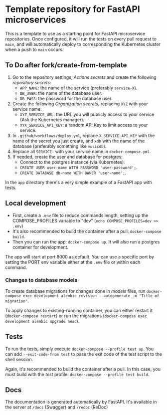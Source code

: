 # Template repository for FastAPI microservices

This is a template to use as a starting point for FastAPI microservice repositories. Once configured, it will run the tests on every pull request to `main`, and will automatically deploy to corresponding the Kubernetes cluster when a push to `main` occurs.

## To Do after fork/create-from-template

1. Go to the repository settings, _Actions secrets_ and create the following _repository secrets_:
	- `APP_NAME`: the name of the service (preferably `service-X`).
	- `DB_USER`: the name of the database user.
	- `DB_PASS`: the password for the database user.
2. Create the following _Organization secrets_, replacing `XYZ` with your service name:
	- `XYZ_SERVICE_URL`: the URL you will publicly access to your service (Ask the Kubernetes manager).
	- `XYX_SERVICE_API_KEY`: a random API Key to limit access to your service.
3. In `.github/workflows/deploy.yml`, replace `X_SERVICE_API_KEY` with the name of the secret you just create, and `xdb` with the name of the database (preferably something like `musicdb`).
4. Replace all `SERVICE-` with your service name in `docker-compose.yml`.
5. If needed, create the user and database for postgres:
	- Connect to the postgres instance (via Kubernetes).
	- `CREATE USER user-name WITH PASSWORD 'user-password';`.
	- `CREATE DATABASE db-name WITH OWNER 'user-name';`.

In the `app` directory there's a very simple example of a FastAPI app with tests.

## Local development

- First, create a `.env` file to reduce commands length, setting up the COMPOSE_PROFILES variable to "dev" (`echo COMPOSE_PROFILES=dev >> .env`)
- It's also recommended to build the container after a pull: `docker-compose build`.
- Then you can run the app: `docker-compose up`. It will also run a postgres container for development.

The app will start at port 8000 as default. You can use a specific port by setting the PORT env variable either at the `.env` file or within each command.

### Changes to database models

To create database migrations for changes done in _models_ files, run `docker-compose exec development alembic revision --autogenerate -m "Title of migration"`.

To apply changes to existing-running container, you can either restart it (`docker-compose restart`) or run the migrations (`docker-compose exec development alembic upgrade head`).

## Tests

To run the tests, simply execute `docker-compose --profile test up`. You can add `--exit-code-from test` to pass the exit code of the test script to the shell session.

Again, it's recommended to build the container after a pull. In this case, you must build with the _test_ profile: `docker-compose --profile test build`.

## Docs

The documentation is generated automatically by FastAPI. It's available in the server at `/docs` (Swagger) and `/redoc` (ReDoc)
